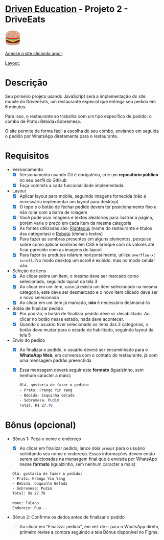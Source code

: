 # [Driven Education](https://www.driven.com.br/) - Projeto 2 - DriveEats

<img width="50" src="https://github.com/Ranbut/projeto3-driveneats/blob/main/assets/logo.svg" alt="driveneats">

[Acesse o site clicando aqui!](https://ranbut.github.io/projeto3-driveneats/);

[Layout](https://github.com/Ranbut/projeto3-driveneats/blob/main/layout/DrivenEats%20-%20Layout.pdf);

# Descrição

Seu primeiro projeto usando JavaScript será a implementação do site mobile do DrivenEats, um restaurante especial que entrega seu pedido em 6 minutos.

Para isso, o restaurante só trabalha com um tipo específico de pedido: o combo de Prato+Bebida+Sobremesa.

O site permite de forma fácil a escolha do seu combo, enviando em seguida o pedido por WhatsApp diretamente para o restaurante.

# Requisitos

- Versionamento
    - [X]  Versionamento usando Git é obrigatório, crie um **repositório público** no seu perfil do GitHub
    - [X]  Faça commits a cada funcionalidade implementada
- Layout
    - [X]  Aplicar layout para mobile, seguindo imagens fornecida (não é necessário implementar um layout para desktop)
    - [X]  O topo e o botão de fechar pedido devem ter posicionamento fixo e não rolar com a barra de rolagem
    - [X]  Você pode usar imagens e textos aleatórios para ilustrar a página, porém varie o preço em cada item da mesma categoria
    - [X]  As fontes utilizadas são: [Righteous](https://fonts.google.com/specimen/Righteous) (nome do restaurante e títulos das categorias) e [Roboto](https://fonts.google.com/specimen/Roboto) (demais textos)
    - [X]  Para fazer as sombras presentes em alguns elementos, pesquise sobre como aplicar sombras em CSS e brinque com os valores até ficar parecido com as imagens do layout
    - [X]  Para fazer os produtos rolarem horizontalmente, utilize `overflow-x: scroll`. No modo desktop um scroll é exibido, mas no modo celular não.
- Seleção de itens
    - [X]  Ao clicar sobre um item, o mesmo deve ser marcado como selecionado, seguindo layout da tela 3
    - [X]  Ao clicar em um item, caso já exista um item selecionado na mesma categoria, este deve ser desmarcado e o novo item clicado deve ser o novo selecionado
    - [X]  Ao clicar em um item já marcado, **não** é necessário desmarcá-lo
- Botão de finalizar pedido
    - [X]  Por padrão, o botão de finalizar pedido deve vir desabilitado. Ao clicar no botão nesse estado, nada deve acontecer.
    - [X]  Quando o usuário tiver selecionado os itens das 3 categorias, o botão deve mudar para o estado de habilitado, seguindo layout da tela 5
- Envio do pedido
    - [X]  Ao finalizar o pedido, o usuário deverá ser encaminhado para o **WhatsApp Web**, em conversa com o contato do restaurante, já com uma mensagem padrão preenchida
    - [X]  Essa mensagem deverá seguir este **formato** (igualzinho, sem nenhum caracter a mais):
        
        ```css
        Olá, gostaria de fazer o pedido:
        - Prato: Frango Yin Yang
        - Bebida: Coquinha Gelada
        - Sobremesa: Pudim
        Total: R$ 27.70
        ```
        
# Bônus (opcional)

- Bônus 1: Peça o nome e endereço
    
    - [X]  Ao clicar em finalizar pedido, lance dois `prompt` para o usuário solicitando seu nome e endereço. Essas informações devem então serem adicionadas na mensagem final que é enviada por WhatsApp nesse **formato** (igualzinho, sem nenhum caracter a mais):
    
    ```
    Olá, gostaria de fazer o pedido:
    - Prato: Frango Yin Yang
    - Bebida: Coquinha Gelada
    - Sobremesa: Pudim
    Total: R$ 27.70
    
    Nome: Fulano
    Endereço: Rua...
    ```
    
- Bônus 2: Confirme os dados antes de finalizar o pedido
    
    - [ ]  Ao clicar em "Finalizar pedido", em vez de ir para o WhatsApp direto, primeiro revise a compra seguindo a tela Bônus disponível no Figma.
